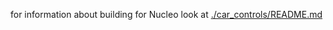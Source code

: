 for information about building for Nucleo look at [./car_controls/README.md](https://github.com/aradar/autonomous-car/tree/feature/cmake_build_fails/car_controls)
